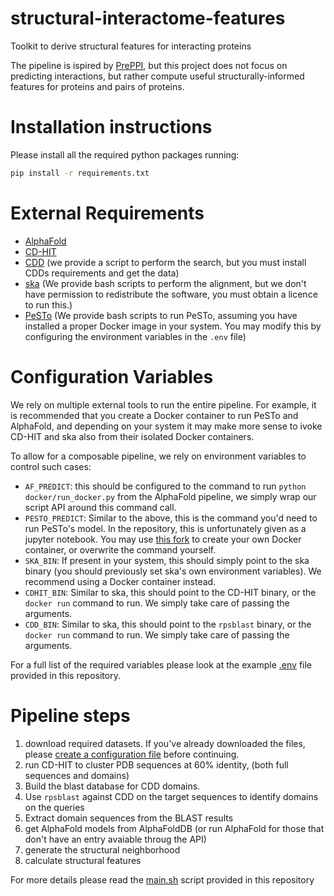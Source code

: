 # structural-interactome-features
Toolkit to derive structural features for interacting proteins

The pipeline is ispired by [PrePPI](https://doi.org/10.1016/j.jmb.2023.168052),
but this project does not focus on predicting interactions, but rather compute
useful structurally-informed features for proteins and pairs of proteins.

# Installation instructions

Please install all the required python packages running:

```bash
pip install -r requirements.txt
```

# External Requirements

- [AlphaFold](https://github.com/google-deepmind/alphafold)
- [CD-HIT](https://github.com/weizhongli/cdhit)
- [CDD](https://www.ncbi.nlm.nih.gov/Structure/cdd/cdd_help.shtml#RPSBFtp) (we provide a script to perform the search, but you must install CDDs requirements and get the data)
- [ska](https://honig.c2b2.columbia.edu/ska) (We provide bash scripts to perform the alignment, but we don't have permission to redistribute the software, you must obtain a licence to run this.)
- [PeSTo](https://github.com/LBM-EPFL/PeSTo) (We provide bash scripts to run PeSTo, assuming you have installed a proper Docker image in your system. You may modify this by configuring the environment variables in the `.env` file)

# Configuration Variables

We rely on multiple external tools to run the entire pipeline. For example, it
is recommended that you create a Docker container to run PeSTo and AlphaFold, 
and depending on your system it may make more sense to ivoke CD-HIT and ska 
also from their isolated Docker containers.

To allow for a composable pipeline, we rely on environment variables to control
such cases:

- `AF_PREDICT`: this should be configured to the command to run
  `python docker/run_docker.py` from the AlphaFold pipeline, we simply wrap our
  script API around this command call.
- `PESTO_PREDICT`: Similar to the above, this is the command you'd need to run
  PeSTo's model. In the repository, this is unfortunately given as a jupyter
  notebook. You may use 
  [this fork](https://github.com/torresmateo/PeSTo/blob/main/apply_model.py)
  to create your own Docker container, or overwrite the command yourself.
- `SKA_BIN`: If present in your system, this should simply point to the ska
  binary (you should previously set ska's own environment variables). We 
  recommend using a Docker container instead.
- `CDHIT_BIN`: Similar to ska, this should point to the CD-HIT binary, or the
  `docker run` command to run. We simply take care of passing the arguments.
- `CDD_BIN`: Similar to ska, this should point to the `rpsblast` binary, or the
  `docker run` command to run. We simply take care of passing the arguments.

For a full list of the required variables please look at the example
[.env](dot.env.example) file provided in this repository.

# Pipeline steps

1. download required datasets. If you've already downloaded the files, please [create a configuration file](#example-configuration-file) before continuing.
2. run CD-HIT to cluster PDB sequences at 60% identity, (both full sequences and domains)
3. Build the blast database for CDD domains.
4. Use `rpsblast` against CDD on the target sequences to identify domains on the queries
5. Extract domain sequences from the BLAST results
6. get AlphaFold models from AlphaFoldDB (or run AlphaFold for those that don't have an entry avaiable throug the API)
7. generate the structural neighborhood
8. calculate structural features 

For more details please read the [main.sh](main.sh) script provided in this 
repository
